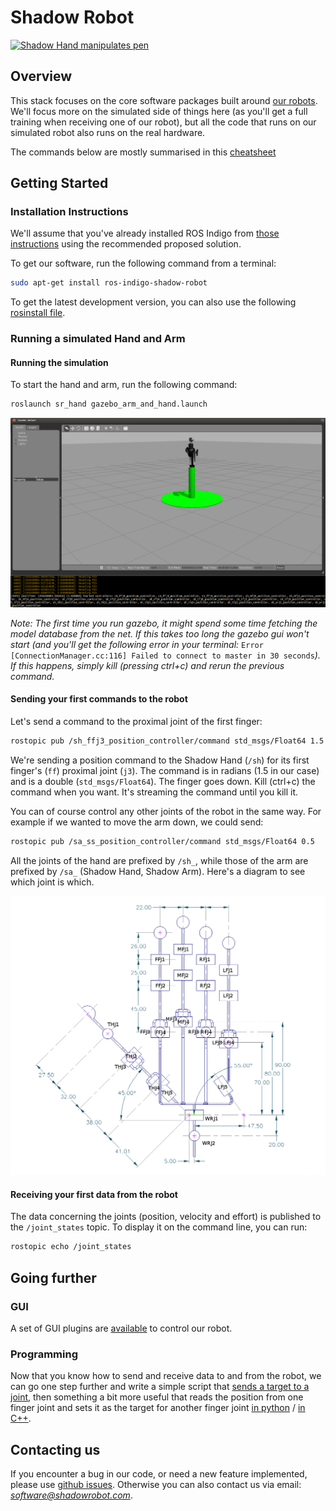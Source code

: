 # Shadow Robot

[![Shadow Hand manipulates pen](http://img.youtube.com/vi/3WAp_DHwg1c/0.jpg)](http://www.youtube.com/watch?v=3WAp_DHwg1c)

## Overview

This stack focuses on the core software packages built around [our robots](http://www.shadowrobot.com). We'll focus more on the simulated side of things here (as you'll get a full training when receiving one of our robot), but all the code that runs on our simulated robot also runs on the real hardware.

The commands below are mostly summarised in this [cheatsheet](/resources/ShadowROSCheatsheet.pdf)

## Getting Started

### Installation Instructions

We'll assume that you've already installed ROS Indigo from [those instructions](http://wiki.ros.org/indigo/Installation/Ubuntu) using the recommended proposed solution.

To get our software, run the following command from a terminal:
```bash
sudo apt-get install ros-indigo-shadow-robot
```

To get the latest development version, you can also use the following [rosinstall file](https://github.com/shadow-robot/sr-build-tools/blob/master/data/shadow_robot-indigo.rosinstall).

### Running a simulated Hand and Arm

#### Running the simulation

To start the hand and arm, run the following command:

```bash
roslaunch sr_hand gazebo_arm_and_hand.launch
```

![Gazebo](/resources/launch_gazebo.png)

*Note: The first time you run gazebo, it might spend some time fetching the model database from the net. If this takes too long the gazebo gui won't start (and you'll get the following error in your terminal:*
`Error [ConnectionManager.cc:116] Failed to connect to master in 30 seconds`*). If this happens, simply kill (pressing ctrl+c) and rerun the previous command.*

#### Sending your first commands to the robot

Let's send a command to the proximal joint of the first finger:

```bash
rostopic pub /sh_ffj3_position_controller/command std_msgs/Float64 1.5
```

We're sending a position command to the Shadow Hand (`/sh`) for its first finger's (`ff`) proximal joint (`j3`). The command is in radians (1.5 in our case) and is a double (`std_msgs/Float64`). The finger goes down.
Kill (ctrl+c) the command when you want. It's streaming the command until you kill it.

You can of course control any other joints of the robot in the same way. For example if we wanted to move the arm down, we could send:

```bash
rostopic pub /sa_ss_position_controller/command std_msgs/Float64 0.5
```

All the joints of the hand are prefixed by `/sh_`, while those of the arm are prefixed by `/sa_` (Shadow Hand, Shadow Arm). Here's a diagram to see which joint is which.

![Annotated Hand Diagram](/resources/annotated_hand.png)

#### Receiving your first data from the robot

The data concerning the joints (position, velocity and effort) is published to the `/joint_states` topic. To display it on the command line, you can run:

```bash
rostopic echo /joint_states
```

## Going further

### GUI

A set of GUI plugins are [available](sr_visualization) to control our robot.

### Programming
Now that you know how to send and receive data to and from the robot, we can go one step further and write a simple script that [sends a target to a joint](/resources/send_command.md), then something a bit more useful that reads the position from one finger joint and sets it as the target for
another finger joint [in python](/resources/link_two_joints_python.md) / [in C++](/resources/link_two_joints_cpp.md).

## Contacting us

If you encounter a bug in our code, or need a new feature implemented, please use [github issues](https://github.com/shadow-robot/sr-ros-interface/issues?state=open). Otherwise you can also contact us via email: *software@shadowrobot.com*.
